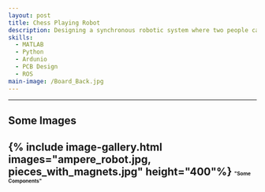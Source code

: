 ```yaml
---
layout: post
title: Chess Playing Robot
description: Designing a synchronous robotic system where two people can play chess against each other remotely using robots.
skills: 
  - MATLAB
  - Python
  - Ardunio
  - PCB Design
  - ROS
main-image: /Board_Back.jpg
---
```


---
## Some Images
{% include image-gallery.html images="ampere_robot.jpg, pieces_with_magnets.jpg" height="400"%}
<span style="font-size: 10px">"Some Components"</span>  
---